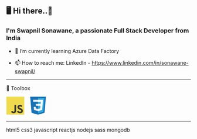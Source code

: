 <h2> 🖥 Hi there..👋 </h2>

<h3> I'm Swapnil Sonawane, a passionate Full Stack Developer from India </h3>

- 🌱 I’m currently learning Azure Data Factory

- 📫 How to reach me: LinkedIn - https://www.linkedin.com/in/sonawane-swapnil/

---

🧰 Toolbox

<a href="https://www.w3.org/html"><img src="https://github.com/devicons/devicon/blob/master/icons/javascript/javascript-original.svg" alt="JavaScript Logo" width="50" height="50"/></a>&nbsp;&nbsp;
<a href="https://www.w3.org/html"><img src="https://github.com/devicons/devicon/blob/master/icons/css3/css3-original.svg" alt="CSS Logo" width="50" height="50"/></a>&nbsp;&nbsp;

---


html5 css3 javascript reactjs nodejs sass mongodb













<!---
  <img alt="Tests Passing" src="https://github.com/anuraghazra/github-readme-stats/workflows/Test/badge.svg" />
    </a>
    <a href="https://codecov.io/gh/anuraghazra/github-readme-stats">
      <img src="https://codecov.io/gh/anuraghazra/github-readme-stats/branch/master/graph/badge.svg" />
    </a>
    <a href="https://github.com/anuraghazra/github-readme-stats/issues">
      <img alt="Issues" src="https://img.shields.io/github/issues/anuraghazra/github-readme-stats?color=0088ff" />
    </a>
    <a href="https://github.com/anuraghazra/github-readme-stats/pulls">
      <img alt="GitHub pull requests" src="https://img.shields.io/github/issues-pr/anuraghazra/github-readme-stats?color=0088ff" />
    </a>
--->






<!---
swap407/swap407 is a ✨ special ✨ repository because its `README.md` (this file) appears on your GitHub profile.
You can click the Preview link to take a look at your changes.
--->
